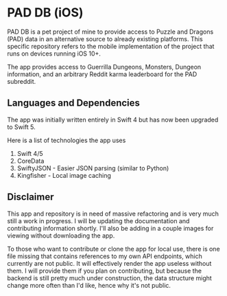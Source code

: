 #  PAD DB (iOS)

PAD DB is a pet project of mine to provide access to Puzzle and Dragons (PAD) data in an alternative source to already existing platforms. This specific repository refers to the
mobile implementation of the project that runs on devices running iOS 10+. 

The app provides access to Guerrilla Dungeons, Monsters, Dungeon information, and an arbitrary Reddit karma leaderboard for the PAD subreddit.


## Languages and Dependencies

The app was initially written entirely in Swift 4 but has now been upgraded to Swift 5. 

Here is a list of technologies the app uses

1. Swift 4/5
2. CoreData
3. SwiftyJSON - Easier JSON parsing (similar to Python)
4. Kingfisher - Local image caching

## Disclaimer

This app and repository is in need of massive refactoring and is very much still a work in progress. I will be updating the documentation and contributing information shortly. I'll also be adding in a couple images for viewing without downloading the app.


To those who want to contribute or clone the app for local use, there is one file missing that contains references to my own API endpoints, which currently are not public. It
will effectively render the app useless without them. I will provide them if you plan on contributing, but because the backend is still pretty much under construction, the data structure
might change more often than I'd like, hence why it's not public.


